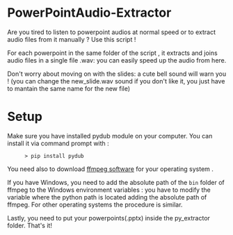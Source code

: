 # PowerPointAudio-Extractor

Are you tired to listen to powerpoint audios at normal speed or to extract audio files from it manually ? Use this script ! 

For each powerpoint in the same folder of the script , it extracts and joins audio files in a single file .wav: you can easily speed up the audio from here. 

Don't worry about moving on with the slides: a cute bell sound will warn you ! (you can change the new_slide.wav sound if you don't like it, you just have to mantain the same name for the new file)

# Setup 

Make sure you have installed pydub module on your computer.
You can install it via command prompt with :
<figure><pre><code>> pip install pydub
</code></pre></figure>

You need also to download [ffmpeg software](https://ffmpeg.org/download.html) for your operating system .

If you have Windows, you need to add the absolute path of the <code>bin</code> folder of ffmpeg to the Windows environment variables : you have to modify the variable where the python path is located adding the absolute path of ffmpeg. For other operating systems the procedure is similar.

Lastly, you need to put your powerpoints(.pptx) inside the py_extractor folder. That's it!


